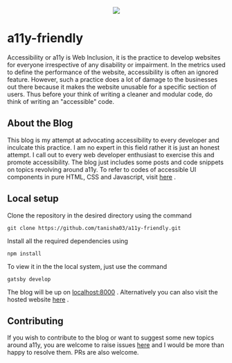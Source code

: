 <p align="center">
  <img src="https://user-images.githubusercontent.com/37444245/92335069-0dd28700-f0b1-11ea-9130-3cb1f7898eda.png">
</p>

# a11y-friendly

Accessibility or a11y is Web Inclusion, it is the practice to develop websites for everyone irrespective of any disability or impairment. In the metrics used to define the performance of the website, accessibility is often an ignored feature. However, such a practice does a lot of damage to the businesses out there because it makes the website unusable for a specific section of users. Thus before your think of writing a cleaner and modular code, do think of writing an "accessible" code.


## About the Blog

This blog is my attempt at advocating accessibility to every developer and inculcate this practice. I am no expert in this field rather it is just an honest attempt. I call out to every web developer enthusiast to exercise this and promote accessibility. The blog just includes some posts and code snippets on topics revolving around a11y. To refer to codes of accessible UI components in pure HTML, CSS and Javascript, visit [here](https://github.com/tanisha03/a11y) .

## Local setup

Clone the repository in the desired directory using the command
```
git clone https://github.com/tanisha03/a11y-friendly.git
```

Install all the required dependencies using 
```
npm install
```

To view it in the the local system, just use the command 
```
gatsby develop
```

The blog will be up on [localhost:8000](http://localhost:8000/) . Alternatively you can also visit the hosted website [here](https://a11y-friendly.netlify.com/) .

## Contributing

If you wish to contribute to the blog or want to suggest some new topics around a11y, you are welcome to raise issues [here](https://github.com/tanisha03/a11y-friendly/issues) and I would be more than happy to resolve them. PRs are also welcome.
